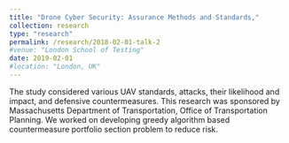```yaml
---
title: "Drone Cyber Security: Assurance Methods and Standards,"
collection: research
type: "research"
permalink: /research/2018-02-01-talk-2
#venue: "London School of Testing"
date: 2019-02-01
#location: "London, UK"
---
```



The study considered various UAV standards, attacks, their likelihood and impact, and defensive countermeasures. This research was sponsored by Massachusetts Department of Transportation, Office of Transportation Planning. We worked on developing greedy algorithm based countermeasure portfolio section problem to reduce risk. 
